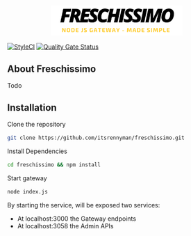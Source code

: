 <p align="center"><img src="./logo.png" width="60%"></p>

[![StyleCI](https://github.styleci.io/repos/249683371/shield?branch=master)](https://github.styleci.io/repos/249683371)
[![Quality Gate Status](https://sonarcloud.io/api/project_badges/measure?project=itsrennyman_freschissimo&metric=alert_status)](https://sonarcloud.io/dashboard?id=itsrennyman_freschissimo)

## About Freschissimo

Todo

## Installation

Clone the repository

```bash
git clone https://github.com/itsrennyman/freschissimo.git
```

Install Dependencies

```bash
cd freschissimo && npm install
```

Start gateway

```bash
node index.js
```

By starting the service, will be exposed two services:

- At localhost:3000 the Gateway endpoints
- At localhost:3058 the Admin APIs
